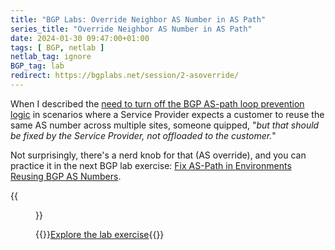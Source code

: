 ```yaml
---
title: "BGP Labs: Override Neighbor AS Number in AS Path"
series_title: "Override Neighbor AS Number in AS Path"
date: 2024-01-30 09:47:00+01:00
tags: [ BGP, netlab ]
netlab_tag: ignore
BGP_tag: lab
redirect: https://bgplabs.net/session/2-asoverride/
---
```

When I described the [need to turn off the BGP AS-path loop prevention logic](https://blog.ipspace.net/2024/01/bgp-labs-reuse-as-number.html) in scenarios where a Service Provider expects a customer to reuse the same AS number across multiple sites, someone quipped, "_but that should be fixed by the Service Provider, not offloaded to the customer._" 

Not surprisingly, there's a nerd knob for that (AS override), and you can practice it in the next BGP lab exercise: [Fix AS-Path in Environments Reusing BGP AS Numbers](https://bgplabs.net/session/2-asoverride/).

{{<figure src="https://bgplabs.net/session/topology-asoverride.png">}}

{{<jump>}}[Explore the lab exercise](https://bgplabs.net/session/2-asoverride/){{</jump>}}
